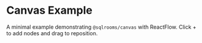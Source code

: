 # Canvas Example

A minimal example demonstrating `@sqlrooms/canvas` with ReactFlow. Click + to add nodes and drag to reposition.

